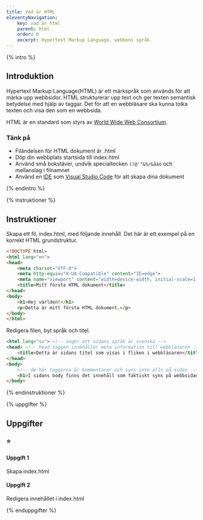 ```yaml
---
title: Vad är HTML
eleventyNavigation:
    key: vad är html
    parent: html
    order: 0
    excerpt: Hypertext Markup Language, webbens språk
---
```


{% intro %}

## Introduktion
Hypertext Markup Language(HTML) är ett märkspråk som används för att märka upp webbsidor.
HTML strukturerar upp text och ger texten semantisk betydelse med hjälp av taggar. Det för att en webbläsare ska kunna tolka texten och visa den som en webbsida.

HTML är en standard som styrs av [World Wide Web Consortium](https://www.w3.org/).

### Tänk på
 - Filändelsen för HTML dokument är .html
 - Döp din webbplats startsida till index.html
 - Använd små bokstäver, undvik specialtecken ```()@'"&%/&åäö``` och mellanslag i filnamnet
 - Använd en [IDE](https://sv.wikipedia.org/wiki/Integrerad_utvecklingsmilj%C3%B6) som [Visual Studio Code](https://code.visualstudio.com/) för att skapa dina dokument

{% endintro %}

{% instruktioner %}

## Instruktioner
Skapa ett fil, index.html, med följande innehåll. Det här är ett exempel på en korrekt HTML grundstruktur.
``` html
<!DOCTYPE html>
<html lang="en">
<head>
    <meta charset="UTF-8">
    <meta http-equiv="X-UA-Compatible" content="IE=edge">
    <meta name="viewport" content="width=device-width, initial-scale=1.0">
    <title>Mitt första HTML dokument</title>
</head>
<body>
    <h1>Hej världen!</h1>
    <p>Detta är mitt första HTML dokument.</p>
</body>
</html>
```

Redigera filen, byt språk och titel.
``` html
<html lang="sv"> <!-- anger att sidans språk är svenska -->
<head> <!-- head taggen innehåller meta information till webbläsaren -->
    <title>Detta är sidans titel som visas i fliken i webbläsaren</title>
</head>
<body>
    <!-- de här taggarna är kommentarer och syns inte alls på sidan -->
    <h1>I sidans body finns det innehåll som faktiskt syns på webbsidan</h1>
</body>
```
{% endinstruktioner %}

{% uppgifter %}

## Uppgifter
### ⭐
#### Uppgift 1

Skapa index.html

#### Uppgift 2

Redigera innehållet i index.html

{% enduppgifter %}